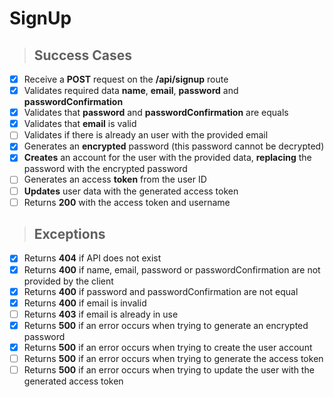 # SignUp

> ## Success Cases

- [x] Receive a **POST** request on the **/api/signup** route 
- [x] Validates required data **name**, **email**, **password** and **passwordConfirmation**
- [x] Validates that **password** and **passwordConfirmation** are equals
- [x] Validates that **email** is valid
- [ ] Validates if there is already an user with the provided email
- [x] Generates an **encrypted** password (this password cannot be decrypted)
- [x] **Creates** an account for the user with the provided data, **replacing** the password with the encrypted password
- [ ] Generates an access **token** from the user ID
- [ ] **Updates** user data with the generated access token
- [ ] Returns **200** with the access token and username

> ## Exceptions

- [x] Returns **404** if API does not exist
- [x] Returns **400** if name, email, password or passwordConfirmation are not provided by the client
- [x] Returns **400** if password and passwordConfirmation are not equal
- [x] Returns **400** if email is invalid
- [ ] Returns **403** if email is already in use
- [x] Returns **500** if an error occurs when trying to generate an encrypted password
- [x] Returns **500** if an error occurs when trying to create the user account
- [ ] Returns **500** if an error occurs when trying to generate the access token
- [ ] Returns **500** if an error occurs when trying to update the user with the generated access token
